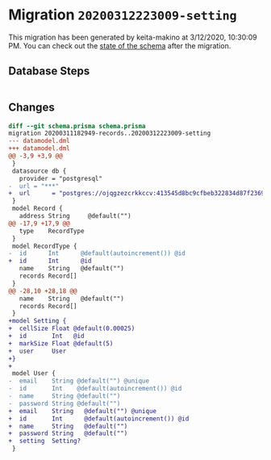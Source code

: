 # Migration `20200312223009-setting`

This migration has been generated by keita-makino at 3/12/2020, 10:30:09 PM.
You can check out the [state of the schema](./schema.prisma) after the migration.

## Database Steps

```sql

```

## Changes

```diff
diff --git schema.prisma schema.prisma
migration 20200311182949-records..20200312223009-setting
--- datamodel.dml
+++ datamodel.dml
@@ -3,9 +3,9 @@
 }
 datasource db {
   provider = "postgresql"
-  url = "***"
+  url      = "postgres://ojqgzezcrkkccv:413545d8bc9cfbeb322834d87f2369199c51d226e374dc06da6883681e1fa266@ec2-35-172-85-250.compute-1.amazonaws.com:5432/d23tt9hq4p0gh8"
 }
 model Record {
   address String     @default("")
@@ -17,9 +17,9 @@
   type    RecordType
 }
 model RecordType {
-  id      Int      @default(autoincrement()) @id
+  id      Int      @id
   name    String   @default("")
   records Record[]
 }
@@ -28,10 +28,18 @@
   name    String   @default("")
   records Record[]
 }
+model Setting {
+  cellSize Float @default(0.00025)
+  id       Int   @id
+  markSize Float @default(5)
+  user     User
+}
+
 model User {
-  email    String @default("") @unique
-  id       Int    @default(autoincrement()) @id
-  name     String @default("")
-  password String @default("")
+  email    String   @default("") @unique
+  id       Int      @default(autoincrement()) @id
+  name     String   @default("")
+  password String   @default("")
+  setting  Setting?
 }
```


